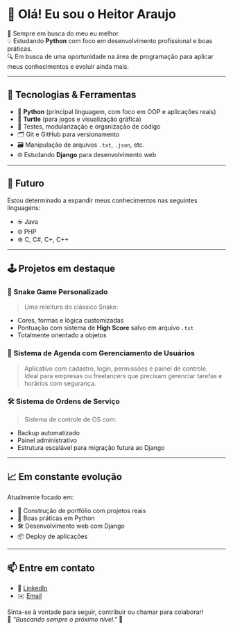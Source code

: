 # 👋 Olá! Eu sou o Heitor Araujo

🎯 Sempre em busca do meu eu melhor.  
💡 Estudando **Python** com foco em desenvolvimento profissional e boas práticas.  
🔍 Em busca de uma oportunidade na área de programação para aplicar meus conhecimentos e evoluir ainda mais.

---

## 🧰 Tecnologias & Ferramentas

- 🐍 **Python** (principal linguagem, com foco em OOP e aplicações reais)
- 🐢 **Turtle** (para jogos e visualização gráfica)
- 🧪 Testes, modularização e organização de código
- 🗂️ Git e GitHub para versionamento
- 🗃️ Manipulação de arquivos `.txt`, `.json`, etc.
- 🌐 Estudando **Django** para desenvolvimento web

---

## 🚀 Futuro

Estou determinado a expandir meus conhecimentos nas seguintes linguagens:

- ☕ Java
- 🌐 PHP
- ⚙️ C, C#, C+, C++

---

## 🕹️ Projetos em destaque

### 🐍 Snake Game Personalizado
> Uma releitura do clássico Snake:
- Cores, formas e lógica customizadas
- Pontuação com sistema de **High Score** salvo em arquivo `.txt`
- Totalmente orientado a objetos

### 📅 Sistema de Agenda com Gerenciamento de Usuários
> Aplicativo com cadastro, login, permissões e painel de controle.  
Ideal para empresas ou freelancers que precisam gerenciar tarefas e horários com segurança.

### 🛠️ Sistema de Ordens de Serviço
> Sistema de controle de OS com:
- Backup automatizado
- Painel administrativo
- Estrutura escalável para migração futura ao Django

---

## 📈 Em constante evolução

Atualmente focado em:
- 💼 Construção de portfólio com projetos reais
- 🧠 Boas práticas em Python
- 🛠️ Desenvolvimento web com Django
- 📦 Deploy de aplicações

---

## 📫 Entre em contato

- 💼 [LinkedIn](https://www.linkedin.com/in/heitorobaraujo/)
- ✉️ [Email](hbrandaooliveira4@gmail.com)

Sinta-se à vontade para seguir, contribuir ou chamar para colaborar!  
📍 _"Buscando sempre o próximo nível."_ 🚀
